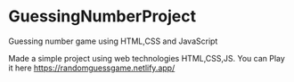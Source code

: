 # GuessingNumberProject
Guessing number game using HTML,CSS and JavaScript

Made  a simple project using web technologies HTML,CSS,JS. You can Play it here https://randomguessgame.netlify.app/
